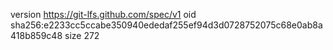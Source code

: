version https://git-lfs.github.com/spec/v1
oid sha256:e2233cc5ccabe350940ededaf255ef94d3d0728752075c68e0ab8a418b859c48
size 272
